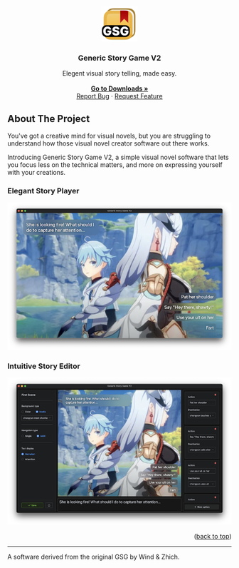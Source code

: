 <a name="readme-top"></a>

<!-- PROJECT LOGO -->
<br />
<div align="center">
  <a href="https://github.com/wind-explorer/genericstorygamev2">
    <img src="src-tauri/icons/icon.png" alt="Logo" width="80" height="80">
  </a>

<h3 align="center">Generic Story Game V2</h3>

  <p align="center">
    Elegent visual story telling, made easy.
    <br />
    <br/>
    <a href="https://github.com/wind-explorer/genericstorygamev2/releases/latest"><strong>Go to Downloads »</strong></a>
    <br/>
    <a href="https://github.com/wind-explorer/genericstorygamev2/issues">Report Bug</a>
    ·
    <a href="https://github.com/wind-explorer/genericstorygamev2/issues">Request Feature</a>
  </p>
</div>

<!-- ABOUT THE PROJECT -->
## About The Project

<!-- [![Product Name Screen Shot][product-screenshot]](https://example.com) -->

You've got a creative mind for visual novels, but you are struggling to understand how those visual novel creator software out there works.

Introducing Generic Story Game V2, a simple visual novel software that lets you focus less on the technical matters, and more on expressing yourself with your creations.

### Elegant Story Player

<img src="repo_assets/p.png">

### Intuitive Story Editor

<img src="repo_assets/e.png">

<p align="right">(<a href="#readme-top">back to top</a>)</p>
<hr>
A software derived from the original GSG by Wind & Zhich.
